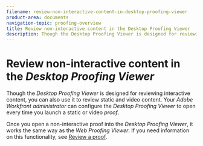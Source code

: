```yaml
---
filename: review-non-interactive-content-in-desktop-proofing-viewer
product-area: documents
navigation-topic: proofing-overview
title: Review non-interactive content in the Desktop Proofing Viewer
description: Though the Desktop Proofing Viewer is designed for reviewing interactive content, you can also use it to review static and video content. Your Adobe Workfront administrator can configure the Desktop Proofing Viewer to open every time you launch a static or video proof.
---
```


# Review non-interactive content in the *Desktop Proofing Viewer*

Though the *Desktop Proofing Viewer* is designed for reviewing interactive content, you can also use it to review static and video content. Your *Adobe Workfront administrator* can configure the *Desktop Proofing Viewer* to open every time you launch a static or video *proof*.

Once you open a non-interactive proof into the *Desktop Proofing Viewer*, it works the same way as the *Web Proofing Viewer*. If you need information on this functionality, see [Review a proof](../../../review-and-approve-work/proofing/reviewing-proofs-within-workfront/review-a-proof/review-a-proof.md).
